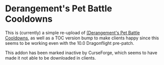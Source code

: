 # Derangement's Pet Battle Cooldowns

This is (currently) a simple re-upload of [(Derangement's Pet Battle Cooldowns](https://www.curseforge.com/wow/addons/derangement-pet-battle-cooldowns), as well as a TOC version bump to make clients happy since this seems to be working even with the 10.0 Dragonflight pre-patch.

This addon has been marked inactive by CurseForge, which seems to have made it not able to be downloaded in clients.